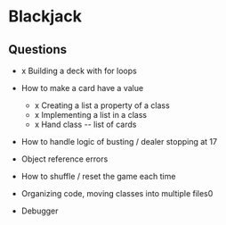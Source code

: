 # Blackjack

## Questions

- x Building a deck with for loops

- How to make a card have a value
  - x Creating a list a property of a class
  - x Implementing a list in a class
  - x Hand class -- list of cards
- How to handle logic of busting / dealer stopping at 17
- Object reference errors
- How to shuffle / reset the game each time
- Organizing code, moving classes into multiple files0
- Debugger
